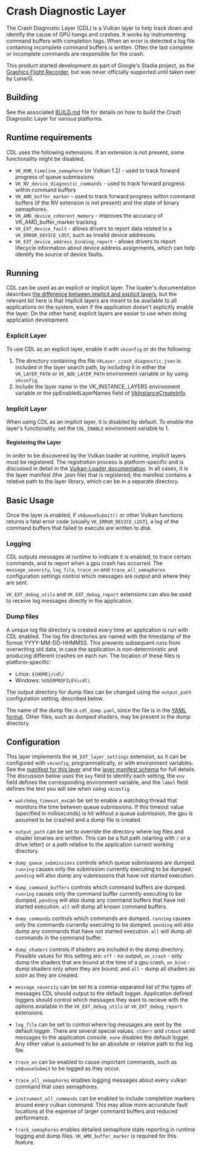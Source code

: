 # Crash Diagnostic Layer

The Crash Diagnostic Layer (CDL)  is a Vulkan layer to help track down and identify the cause of GPU hangs and crashes. It works by instrumenting command buffers with completion tags. When an error is detected a log file containing incomplete command buffers is written. Often the last complete or incomplete commands are responsible for the crash.

This product started development as part of Google's Stadia project, as the [Graphics Flight Recorder](https://github.com/googlestadia/gfr), but was never officially supported until taken over by LunarG.


## Building

See the associated [BUILD.md](./BUILD.md) file for details on how to build the Crash Diagnostic Layer for various platforms.

## Runtime requirements

CDL uses the following extensions. If an extension is not present, some functionality might be disabled.

- `VK_KHR_timeline_semaphore` (or Vulkan 1.2) - used to track forward progress of queue submissions
- `VK_NV_device_diagnostic_commands` - used to track forward progress within command buffers
- `VK_AMD_buffer_marker` - used to track forward progress within command buffers (if the NV extension is not present) and the state of binary semaphores.
- `VK_AMD_device_coherent_memory` - improves the accuracy of VK_AMD_buffer_marker tracking
- `VK_EXT_device_fault` - allows drivers to report data related to a `VK_ERROR_DEVICE_LOST`, such as invalid device addresses.
- `VK_EXT_device_address_binding_report` - allows drivers to report lifecycle information about device address assignments, which can help identify the source of device faults.

## Running

CDL can be used as an explicit or implicit layer. The loader's documentation describes [the difference between implicit and explicit layers](https://github.com/KhronosGroup/Vulkan-Loader/blob/main/docs/LoaderApplicationInterface.md#implicit-vs-explicit-layers), but the relevant bit here is that implicit layers are meant to be available  to all applications on the system, even if the application doesn't explicitly enable the layer. On the other hand, explicit layers are easier to use when doing application development.

### Explicit Layer

To use CDL as an explicit layer, enable it with `vkconfig` or do the following:

1. The directory containing the file `VkLayer_crash_diagnostic.json` is included in the layer search path, by including it in either the `VK_LAYER_PATH` or `VK_ADD_LAYER_PATH` environment variable or by using `vkconfig`.
2. Include the layer name in the VK_INSTANCE_LAYERS environment variable or the ppEnabledLayerNames field of [VkInstanceCreateInfo](https://registry.khronos.org/vulkan/specs/1.3-extensions/man/html/VkInstanceCreateInfo.html).

### Implicit Layer

When using CDL as an implicit layer, it is disabled by default. To enable the layer's functionality, set the `CDL_ENABLE` environment variable to 1.


#### Registering the Layer

In order to be discovered by the Vulkan loader at runtime, implicit layers must be registered. The registration process is platform-specific and is discussed in detail in the [Vulkan-Loader documentation](https://github.com/KhronosGroup/Vulkan-Loader/blob/main/docs/LoaderLayerInterface.md#layer-discovery). In all cases, it is the layer manifest (the .json file) that is registered; the manifest contains a relative path to the layer library, which can be in a separate directory.

## Basic Usage

Once the layer is enabled, if `vkQueueSubmit()` or other Vulkan functions returns a fatal error code (usually `VK_ERROR_DEVICE_LOST`), a log of the command buffers that failed to execute are written to disk.

### Logging

CDL outputs messages at runtime to indicate it is enabled, to trace certain commands, and to report when a gpu crash has occurred.  The `message_severity`, `log_file`, `trace_on` and `trace_all_semaphores` configuration settings control which messages are output and where they are sent.

`VK_EXT_debug_utils` and `VK_EXT_debug_report` extensions can also be used to receive log messages directly in the application.

### Dump files

A unique log file directory is created every time an application is run with CDL enabled. The log file directories are named with the timestamp of the format YYYY-MM-DD-HHMMSS.  This prevents subsequent runs from overwriting old data, in case the application is non-deterministic and producing different crashes on each run. The location of these files is platform-specific:

 - Linux: `${HOME}/cdl/`
 - Windows: `%USERPROFILE%\cdl\`

The output directory for dump files can be changed using the `output_path` configuration setting, described below.

The name of the dump file is `cdl_dump.yaml`, since the file is in the [YAML format](https://yaml.org/).  Other files, such as dumped shaders, may be present in the dump directory.


## Configuration

This layer implements the `VK_EXT_layer_settings` extension, so it can be configured with `vkconfig`, programmatically, or with environment variables.  See the [manifest for this layer](src/crash_diagnostic_layer.json.in) and the [layer manifest schema](https://github.com/LunarG/VulkanTools/blob/main/vkconfig_core/layers/layers_schema.json) for full details. The discussion below uses the `key` field to identify each setting, the `env` field defines the corresponding environment variable, and the `label` field defines the text you will see when using `vkconfig`.

- `watchdog_timeout_ms`can be set to enable a watchdog thread that monitors the time between queue submissions. If this timeout value (specified in milliseconds) is hit without a queue submission, the gpu is assumed to be crashed and a dump file is created.

- `output_path` can be set to override the directory where log files and shader binaries are written. This can be a full path (starting with `/` or a drive letter) or a path relative to the application current working directory.
- `dump_queue_submissions`  controls which queue submissions are dumped. `running` causes only the submission currently executing to be dumped. `pending` will also dump any submissions that have not started execution.
- `dump_command_buffers`  controls which command buffers are dumped. `running` causes only the command buffer currently executing to be dumped. `pending` will also dump any command buffers that have not started execution. `all` will dump all known command buffers.
- `dump_commands`  controls which commands are dumped. `running` causes only the commands currently executing to be dumped. `pending` will also dump any commands that have not started execution. `all` will dump all commands in the command buffer.
- `dump_shaders` controls if shaders are included in the dump directory. Possible values for this setting are: `off` - no output, `on_crash` - only dump the shaders that are bound at the time of a gpu crash, `on_bind` - dump shaders only when they are bound, and `all` - dump all shaders as soon as they are created.
- `message_severity` can be set to a comma-separated list of the types of messages CDL should output to the default logger. Application defined loggers should control which messages they want to recieve with the options available in the `VK_EXT_debug_utils` or `VK_EXT_debug_report` extensions.
- `log_file` can be set to control where log messages are sent by the default logger. There are several special values. `stderr` and `stdout` send messages to the application console. `none` disables the default logger. Any other value is assumed to be an absolute or relative path to the log file.
- `trace_on` can be enabled to cause important commands, such as `vkQueueSubmit` to be logged as they occur.
- `trace_all_semaphores` enables logging messages about every vulkan command that uses semaphores.
- `instrument_all_commands` can be enabled to include completion markers around every vulkan command. This may allow more accuratute fault locations at the expense of larger command buffers and reduced performance. 
- `track_semaphores` enables detailed semaphore state reporting in runtime logging and dump files. `VK_AMD_buffer_marker` is required for this feature.
